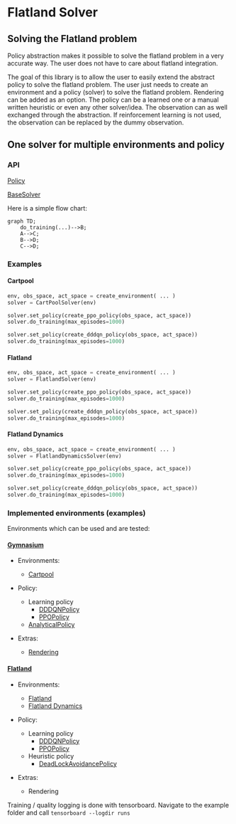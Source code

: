 # Flatland Solver

## Solving the Flatland problem

Policy abstraction makes it possible to solve the flatland problem in a very accurate way. The user does not have to
care about flatland integration.

The goal of this library is to allow the user to easily extend the abstract policy to solve the flatland problem.
The user just needs to create an environment and a policy (solver) to solve the flatland problem. Rendering can be added
as an option.
The policy can be a learned one or a manual written heuristic or even any other solver/idea.
The observation can as well exchanged through the abstraction.
If reinforcement learning is not used, the observation can be replaced by the dummy observation.

## One solver for multiple environments and policy
 
### API 
[Policy](https://github.com/aiAdrian/flatland_solver_policy/blob/main/policy/policy.py)

[BaseSolver](https://github.com/aiAdrian/flatland_solver_policy/blob/main/solver/base_solver.py)

Here is a simple flow chart:

```mermaid
graph TD;
    do_training(...)-->B;
    A-->C;
    B-->D;
    C-->D;
```


### Examples

#### Cartpool                                                                                                                 
```python 
env, obs_space, act_space = create_environment( ... )
solver = CartPoolSolver(env)

solver.set_policy(create_ppo_policy(obs_space, act_space))
solver.do_training(max_episodes=1000)

solver.set_policy(create_dddqn_policy(obs_space, act_space))
solver.do_training(max_episodes=1000)
```                   

#### Flatland                                                                                                                 
```python
env, obs_space, act_space = create_environment( ... )
solver = FlatlandSolver(env)

solver.set_policy(create_ppo_policy(obs_space, act_space))
solver.do_training(max_episodes=1000)

solver.set_policy(create_dddqn_policy(obs_space, act_space))
solver.do_training(max_episodes=1000)
```                                                              

#### Flatland Dynamics      
```python
env, obs_space, act_space = create_environment( ... )
solver = FlatlandDynamicsSolver(env)

solver.set_policy(create_ppo_policy(obs_space, act_space))
solver.do_training(max_episodes=1000)

solver.set_policy(create_dddqn_policy(obs_space, act_space))
solver.do_training(max_episodes=1000)
```                                                                


### Implemented environments (examples)

Environments which can be used and are tested:

#### [Gymnasium](https://github.com/Farama-Foundation/Gymnasium)

- Environments:
    - [Cartpool](https://github.com/aiAdrian/flatland_solver_policy/blob/main/example/gymnasium_cartpool/example_cartpool.py)


- Policy:
    - Learning policy
        - [DDDQNPolicy](https://github.com/aiAdrian/flatland_solver_policy/blob/main/policy/learning_policy/dddqn_policy/dddqn_policy.py)
        - [PPOPolicy](https://github.com/aiAdrian/flatland_solver_policy/blob/main/policy/learning_policy/ppo_policy/ppo_agent.py)
    - [AnalyticalPolicy](https://github.com/aiAdrian/flatland_solver_policy/blob/main/example/gymnasium_cartpool/cartpool_analytical_policy.py)


- Extras:
    - [Rendering](https://github.com/aiAdrian/flatland_solver_policy/blob/main/example/gymnasium_cartpool/cartpool_renderer.py)

#### [Flatland](https://github.com/flatland-association/flatland-rl)

- Environments:
    - [Flatland](https://github.com/aiAdrian/flatland_solver_policy/blob/main/example/flatland_rail_env/example_flatland.py)
    - [Flatland Dynamics](https://github.com/aiAdrian/flatland_solver_policy/blob/main/example/flatland_dynamics/example_flatland_dynamics.py)


- Policy:
    - Learning policy
        - [DDDQNPolicy](https://github.com/aiAdrian/flatland_solver_policy/blob/main/policy/learning_policy/dddqn_policy/dddqn_policy.py)
        - [PPOPolicy](https://github.com/aiAdrian/flatland_solver_policy/blob/main/policy/learning_policy/ppo_policy/ppo_agent.py)
    - Heuristic policy
        - [DeadLockAvoidancePolicy](https://github.com/aiAdrian/flatland_solver_policy/blob/main/policy/heuristic_policy/shortest_path_deadlock_avoidance_policy/deadlock_avoidance_policy.py)


- Extras:
    - Rendering

Training / quality logging is done with tensorboard. Navigate to the example folder
and call ``tensorboard --logdir runs``
